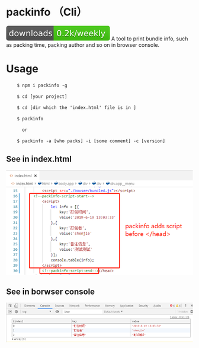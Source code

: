 # packinfo （Cli）
[![NPM download](download.svg)](https://www.npmjs.com/package/packinfo)
A tool to print bundle info, such as packing time, packing author and so on in browser console.

# Usage

```
    $ npm i packinfo -g
```

```
    $ cd [your project]
```

```
    $ cd [dir which the 'index.html' file is in ]
```

```
    $ packinfo
```

```
      or
```

```
    $ packinfo -a [who packs] -i [some comment] -c [version]
```

## See in index.html
![script](https://github.com/ShenJet/npm-packinfo-cli/blob/master/imgs/packinfo1.png "script in index.html")


## See in borwser console
![console](https://github.com/ShenJet/npm-packinfo-cli/blob/master/imgs/packinfo2.png "log in borwser console")

